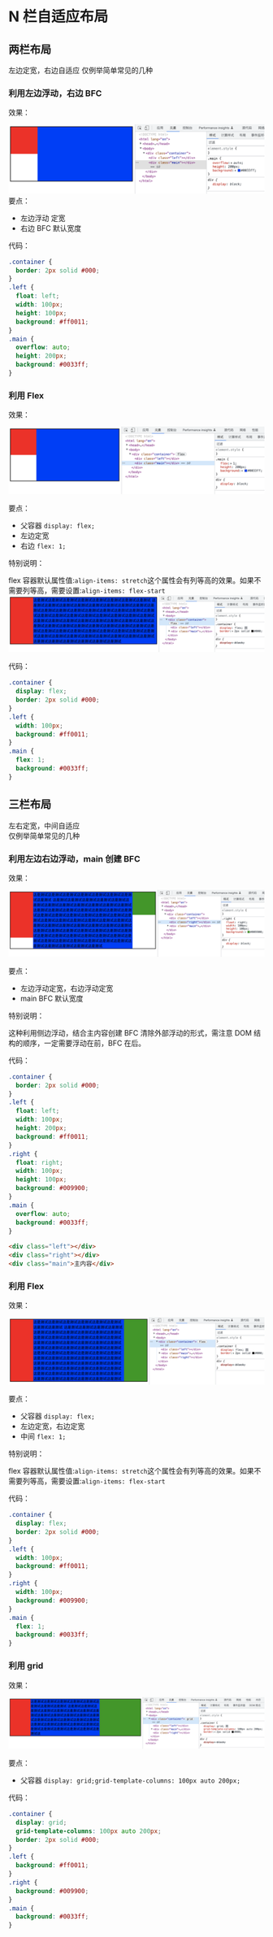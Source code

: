 # N 栏自适应布局

## 两栏布局

左边定宽，右边自适应
仅例举简单常见的几种

### 利用左边浮动，右边 BFC

效果：

![img](./images/s2022-11-15-17.49.43.png)
要点：

- 左边浮动 定宽
- 右边 BFC 默认宽度

代码：

```css
.container {
  border: 2px solid #000;
}
.left {
  float: left;
  width: 100px;
  height: 100px;
  background: #ff0011;
}
.main {
  overflow: auto;
  height: 200px;
  background: #0033ff;
}
```

### 利用 Flex

效果：

![img](./images/s2022-11-15-17.57.05.png)

要点：

- 父容器 `display: flex;`
- 左边定宽
- 右边 `flex: 1;`

特别说明：

flex 容器默认属性值:`align-items: stretch`这个属性会有列等高的效果。如果不需要列等高，需要设置:`align-items: flex-start`
![img](./images/s2022-11-15-18.08.53.png)

代码：

```css
.container {
  display: flex;
  border: 2px solid #000;
}
.left {
  width: 100px;
  background: #ff0011;
}
.main {
  flex: 1;
  background: #0033ff;
}
```

## 三栏布局

左右定宽，中间自适应  
仅例举简单常见的几种

### 利用左边右边浮动，main 创建 BFC

效果：

![img](./images/s2022-11-15-20.21.11.png)

要点：

- 左边浮动定宽，右边浮动定宽
- main BFC 默认宽度

特别说明：

这种利用侧边浮动，结合主内容创建 BFC 清除外部浮动的形式，需注意 DOM 结构的顺序，一定需要浮动在前，BFC 在后。

代码：

```css
.container {
  border: 2px solid #000;
}
.left {
  float: left;
  width: 100px;
  height: 200px;
  background: #ff0011;
}
.right {
  float: right;
  width: 100px;
  height: 100px;
  background: #009900;
}
.main {
  overflow: auto;
  background: #0033ff;
}
```

```html
<div class="left"></div>
<div class="right"></div>
<div class="main">主内容</div>
```

### 利用 Flex

效果：

![img](./images/s2022-11-15-19.59.03.png)

要点：

- 父容器 `display: flex;`
- 左边定宽，右边定宽
- 中间 `flex: 1;`

特别说明：

flex 容器默认属性值:`align-items: stretch`这个属性会有列等高的效果。如果不需要列等高，需要设置:`align-items: flex-start`

代码：

```css
.container {
  display: flex;
  border: 2px solid #000;
}
.left {
  width: 100px;
  background: #ff0011;
}
.right {
  width: 100px;
  background: #009900;
}
.main {
  flex: 1;
  background: #0033ff;
}
```

### 利用 grid

效果：

![img](./images/s2022-11-15-20.33.49.png)

要点：

- 父容器 `display: grid;grid-template-columns: 100px auto 200px;`

代码：

```css
.container {
  display: grid;
  grid-template-columns: 100px auto 200px;
  border: 2px solid #000;
}
.left {
  background: #ff0011;
}
.right {
  background: #009900;
}
.main {
  background: #0033ff;
}
```
